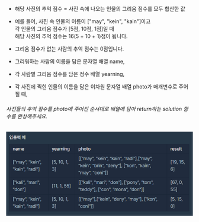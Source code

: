 - 해당 사진의 추억 점수 = 사진 속에 나오는 인물의 그리움 점수를 모두 합산한 값 

- 예를 들어, 사진 속 인물의 이름이 ["may", "kein", "kain"]이고<br>각 인물의 그리움 점수가 [5점, 10점, 1점]일 때<br>해당 사진의 추억 점수는 16(5 + 10 + 1)점이 됩니다. 

- 그리움 점수가 없는 사람의 추억 점수는 0점입니다.

- 그리워하는 사람의 이름을 담은 문자열 배열 name, 
- 각 사람별 그리움 점수를 담은 정수 배열 yearning, 
- 각 사진에 찍힌 인물의 이름을 담은 이차원 문자열 배열 photo가 매개변수로 주어질 때, 
###### 사진들의 추억 점수를 photo에 주어진 순서대로 배열에 담아 return하는 solution 함수를 완성해주세요.

<img src='./image.png'/>
